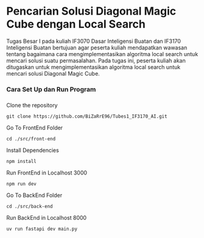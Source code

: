 # Pencarian Solusi Diagonal Magic Cube dengan Local Search

<p align="left">Tugas Besar I pada kuliah IF3070 Dasar Inteligensi Buatan dan IF3170 Inteligensi Buatan bertujuan agar peserta kuliah mendapatkan wawasan tentang bagaimana cara mengimplementasikan algoritma local search untuk mencari solusi suatu permasalahan. Pada tugas ini, peserta kuliah akan ditugaskan untuk mengimplementasikan algoritma local search untuk mencari solusi Diagonal Magic Cube.</p>

###

<h3 align="left">Cara Set Up dan Run Program</h2>

###

Clone the repository
```
git clone https://github.com/BiZaRrE96/Tubes1_IF3170_AI.git
```

Go To FrontEnd Folder
```
cd ./src/front-end
```

Install Dependencies
```
npm install
```

Run FrontEnd in Localhost 3000
```
npm run dev
```

Go To BackEnd Folder
```
cd ./src/back-end
```

Run BackEnd in Localhost 8000
```
uv run fastapi dev main.py
```
